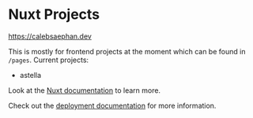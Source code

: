 # Nuxt Projects

https://calebsaephan.dev

This is mostly for frontend projects at the moment which can be found in `/pages`. Current projects:
- astella

Look at the [Nuxt documentation](https://nuxt.com/docs/getting-started/introduction) to learn more.

Check out the [deployment documentation](https://nuxt.com/docs/getting-started/deployment) for more information.
